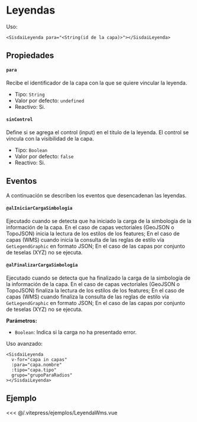 <script setup>
// import ResaAtoyac from "./../.vitepress/components/usos/atoyac.vue";
// import Leyenda from "./../.vitepress/components/capas/leyenda.vue";
import LeyendaWms from "./../.vitepress/ejemplos/LeyendaWms.vue";
</script>

# Leyendas

Uso:

```vue
<SisdaiLeyenda para="<String(id de la capa)>"></SisdaiLeyenda>
```

## Propiedades

#### `para`

Recibe el identificador de la capa con la que se quiere vincular la leyenda.

- Tipo: `String`
- Valor por defecto: `undefined`
- Reactivo: Si.

#### `sinControl`

Define si se agrega el control (input) en el titulo de la leyenda. El control se
vincula con la visibilidad de la capa.

- Tipo: `Boolean`
- Valor por defecto: `false`
- Reactivo: Si.

## Eventos

A continuación se describen los eventos que desencadenan las leyendas.

#### `@alIniciarCargaSimbologia`

Ejecutado cuando se detecta que ha iniciado la carga de la simbología de la
información de la capa. En el caso de capas vectoriales (GeoJSON o TopoJSON)
inicia la lectura de los estilos de los features; En el caso de capas (WMS)
cuando inicia la consulta de las reglas de estilo vía `GetLegendGraphic` en
formato JSON; En el caso de las capas por conjunto de teselas (XYZ) no se
ejecuta.

#### `@alFinalizarCargaSimbologia`

Ejecutado cuando se detecta que ha finalizado la carga de la simbología de la
información de la capa. En el caso de capas vectoriales (GeoJSON o TopoJSON)
finaliza la lectura de los estilos de los features; En el caso de capas (WMS)
cuando finaliza la consulta de las reglas de estilo vía `GetLegendGraphic` en
formato JSON; En el caso de las capas por conjunto de teselas (XYZ) no se
ejecuta.

**Parámetros:**

- `Boolean`: Indica si la carga no ha presentado error.

Uso avanzado:

```vue
<SisdaiLeyenda
  v-for="capa in capas"
  :para="capa.nombre"
  :tipo="capa.tipo"
  grupo="grupoParaRadios"
></SisdaiLeyenda>
```

## Ejemplo

<LeyendaWms />

<!-- <ResaAtoyac /> -->

<<< @/.vitepress/ejemplos/LeyendaWms.vue
